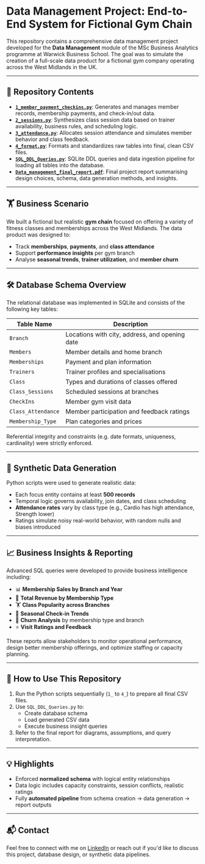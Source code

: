 # Data Management Project: End-to-End System for Fictional Gym Chain

This repository contains a comprehensive data management project developed for the **Data Management** module of the MSc Business Analytics programme at Warwick Business School. The goal was to simulate the creation of a full-scale data product for a fictional gym company operating across the West Midlands in the UK.

---

## 📂 Repository Contents

- [**`1_member_payment_checkins.py`**](./1_member_payment_checkins.py): Generates and manages member records, membership payments, and check-in/out data.
- [**`2_sessions.py`**](./2_sessions.py): Synthesizes class session data based on trainer availability, business rules, and scheduling logic.
- [**`3_attendance.py`**](./3_attendance.py): Allocates session attendance and simulates member behavior and class feedback.
- [**`4_format.py`**](./4_format.py): Formats and standardizes raw tables into final, clean CSV files.
- [**`SQL_DDL_Queries.py`**](./SQL_DDL_Queries.py): SQLite DDL queries and data ingestion pipeline for loading all tables into the database.
- [**`Data_management_final_report.pdf`**](./Data_management_final_report.pdf): Final project report summarising design choices, schema, data generation methods, and insights.

---

## 🏋️ Business Scenario

We built a fictional but realistic **gym chain** focused on offering a variety of fitness classes and memberships across the West Midlands. The data product was designed to:
- Track **memberships**, **payments**, and **class attendance**
- Support **performance insights** per gym branch
- Analyse **seasonal trends**, **trainer utilization**, and **member churn**

---

## 🛠️ Database Schema Overview

The relational database was implemented in SQLite and consists of the following key tables:

| Table Name          | Description |
|---------------------|-------------|
| `Branch`            | Locations with city, address, and opening date |
| `Members`           | Member details and home branch |
| `Memberships`       | Payment and plan information |
| `Trainers`          | Trainer profiles and specialisations |
| `Class`             | Types and durations of classes offered |
| `Class_Sessions`    | Scheduled sessions at branches |
| `CheckIns`          | Member gym visit data |
| `Class_Attendance`  | Member participation and feedback ratings |
| `Membership_Type`   | Plan categories and prices |

Referential integrity and constraints (e.g. date formats, uniqueness, cardinality) were strictly enforced.

---

## 🧪 Synthetic Data Generation

Python scripts were used to generate realistic data:
- Each focus entity contains at least **500 records**
- Temporal logic governs availability, join dates, and class scheduling
- **Attendance rates** vary by class type (e.g., Cardio has high attendance, Strength lower)
- Ratings simulate noisy real-world behavior, with random nulls and biases introduced

---

## 📈 Business Insights & Reporting

Advanced SQL queries were developed to provide business intelligence including:

- 📊 **Membership Sales by Branch and Year**
- 💸 **Total Revenue by Membership Type**
- 🏋️ **Class Popularity across Branches**
- 📅 **Seasonal Check-in Trends**
- 🚨 **Churn Analysis** by membership type and branch
- ⭐ **Visit Ratings and Feedback**

These reports allow stakeholders to monitor operational performance, design better membership offerings, and optimize staffing or capacity planning.

---

## 📎 How to Use This Repository

1. Run the Python scripts sequentially (`1_` to `4_`) to prepare all final CSV files.
2. Use `SQL_DDL_Queries.py` to:
   - Create database schema
   - Load generated CSV data
   - Execute business insight queries
3. Refer to the final report for diagrams, assumptions, and query interpretation.

---

## 💡 Highlights

- Enforced **normalized schema** with logical entity relationships
- Data logic includes capacity constraints, session conflicts, realistic ratings
- Fully **automated pipeline** from schema creation → data generation → report outputs

---

## 📬 Contact

Feel free to connect with me on [LinkedIn](https://www.linkedin.com/in/benjamin-sachse-consultant/) or reach out if you'd like to discuss this project, database design, or synthetic data pipelines.
